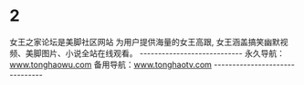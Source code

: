 # 2
女王之家论坛是美脚社区网站 为用户提供海量的女王高跟, 女王涵盖搞笑幽默视频、美脚图片、小说全站在线观看。  ---------------------------- 永久导航：www.tonghaowu.com  备用导航：www.tonghaotv.com -------------------------------
